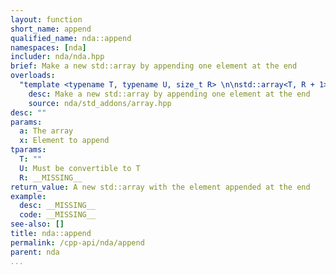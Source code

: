 ```yaml
---
layout: function
short_name: append
qualified_name: nda::append
namespaces: [nda]
includer: nda/nda.hpp
brief: Make a new std::array by appending one element at the end
overloads:
  "template <typename T, typename U, size_t R> \n\nstd::array<T, R + 1> append(const std::array<T, R> & a, const U & x)":
    desc: Make a new std::array by appending one element at the end
    source: nda/std_addons/array.hpp
desc: ""
params:
  a: The array
  x: Element to append
tparams:
  T: ""
  U: Must be convertible to T
  R: __MISSING__
return_value: A new std::array with the element appended at the end
example:
  desc: __MISSING__
  code: __MISSING__
see-also: []
title: nda::append
permalink: /cpp-api/nda/append
parent: nda
...
```


